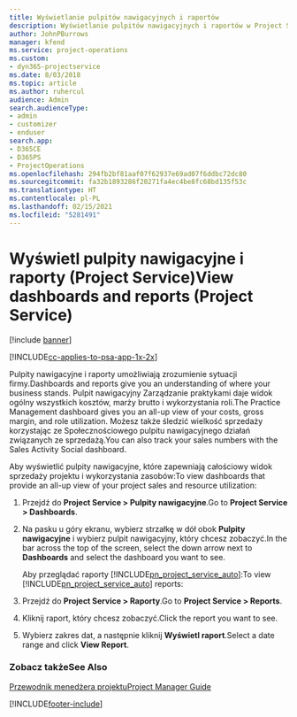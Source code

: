 ```yaml
---
title: Wyświetlanie pulpitów nawigacyjnych i raportów
description: Wyświetlanie pulpitów nawigacyjnych i raportów w Project Service
author: JohnPBurrows
manager: kfend
ms.service: project-operations
ms.custom:
- dyn365-projectservice
ms.date: 8/03/2018
ms.topic: article
ms.author: ruhercul
audience: Admin
search.audienceType:
- admin
- customizer
- enduser
search.app:
- D365CE
- D365PS
- ProjectOperations
ms.openlocfilehash: 294fb2bf81aaf07f62937e69ad07f6ddbc72dc80
ms.sourcegitcommit: fa32b1893286f20271fa4ec4be8fc68bd135f53c
ms.translationtype: HT
ms.contentlocale: pl-PL
ms.lasthandoff: 02/15/2021
ms.locfileid: "5281491"
---
```

# <a name="view-dashboards-and-reports-project-service"></a><span data-ttu-id="9fd8a-103">Wyświetl pulpity nawigacyjne i raporty (Project Service)</span><span class="sxs-lookup"><span data-stu-id="9fd8a-103">View dashboards and reports (Project Service)</span></span>

[!include [banner](../includes/psa-now-project-operations.md)]

[!INCLUDE[cc-applies-to-psa-app-1x-2x](../includes/cc-applies-to-psa-app-1x-2x.md)]

<span data-ttu-id="9fd8a-104">Pulpity nawigacyjne i raporty umożliwiają zrozumienie sytuacji firmy.</span><span class="sxs-lookup"><span data-stu-id="9fd8a-104">Dashboards and reports give you an understanding of where your business stands.</span></span> <span data-ttu-id="9fd8a-105">Pulpit nawigacyjny Zarządzanie praktykami daje widok ogólny wszystkich kosztów, marży brutto i wykorzystania roli.</span><span class="sxs-lookup"><span data-stu-id="9fd8a-105">The Practice Management dashboard gives you an all-up view of your costs, gross margin, and role utilization.</span></span> <span data-ttu-id="9fd8a-106">Możesz także śledzić wielkość sprzedaży korzystając ze Społecznościowego pulpitu nawigacyjnego działań związanych ze sprzedażą.</span><span class="sxs-lookup"><span data-stu-id="9fd8a-106">You can also track your sales numbers with the Sales Activity Social dashboard.</span></span>  
  
 <span data-ttu-id="9fd8a-107">Aby wyświetlić pulpity nawigacyjne, które zapewniają całościowy widok sprzedaży projektu i wykorzystania zasobów:</span><span class="sxs-lookup"><span data-stu-id="9fd8a-107">To view dashboards that provide an all-up view of your project sales and resource utilization:</span></span>  
  
1. <span data-ttu-id="9fd8a-108">Przejdź do **Project Service > Pulpity nawigacyjne**.</span><span class="sxs-lookup"><span data-stu-id="9fd8a-108">Go to **Project Service > Dashboards**.</span></span>  
  
2. <span data-ttu-id="9fd8a-109">Na pasku u góry ekranu, wybierz strzałkę w dół obok **Pulpity nawigacyjne** i wybierz pulpit nawigacyjny, który chcesz zobaczyć.</span><span class="sxs-lookup"><span data-stu-id="9fd8a-109">In the bar across the top of the screen, select the down arrow next to **Dashboards** and select the dashboard you want to see.</span></span>  
  
   <span data-ttu-id="9fd8a-110">Aby przeglądać raporty [!INCLUDE[pn_project_service_auto](../includes/pn-project-service-auto.md)]:</span><span class="sxs-lookup"><span data-stu-id="9fd8a-110">To view [!INCLUDE[pn_project_service_auto](../includes/pn-project-service-auto.md)] reports:</span></span>  
  
3. <span data-ttu-id="9fd8a-111">Przejdź do **Project Service > Raporty**.</span><span class="sxs-lookup"><span data-stu-id="9fd8a-111">Go to **Project Service > Reports**.</span></span>  
  
4. <span data-ttu-id="9fd8a-112">Kliknij raport, który chcesz zobaczyć.</span><span class="sxs-lookup"><span data-stu-id="9fd8a-112">Click the report you want to see.</span></span>  
  
5. <span data-ttu-id="9fd8a-113">Wybierz zakres dat, a następnie kliknij **Wyświetl raport**.</span><span class="sxs-lookup"><span data-stu-id="9fd8a-113">Select a date range and click **View Report**.</span></span>  
  
### <a name="see-also"></a><span data-ttu-id="9fd8a-114">Zobacz także</span><span class="sxs-lookup"><span data-stu-id="9fd8a-114">See Also</span></span>  
 [<span data-ttu-id="9fd8a-115">Przewodnik menedżera projektu</span><span class="sxs-lookup"><span data-stu-id="9fd8a-115">Project Manager Guide</span></span>](../psa/project-manager-guide.md)


[!INCLUDE[footer-include](../includes/footer-banner.md)]